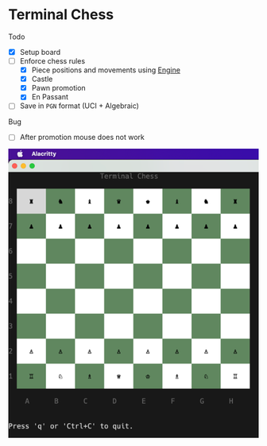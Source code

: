 Terminal Chess
=========

Todo
- [x] Setup board
- [ ] Enforce chess rules
  * [x] Piece positions and movements using [Engine](https://github.com/notnil/chess)
  * [x] Castle
  * [x] Pawn promotion
  * [x] En Passant
- [ ] Save in `PGN` format (UCI + Algebraic)

Bug
- [ ] After promotion mouse does not work


![Board](docs/chess.png)
